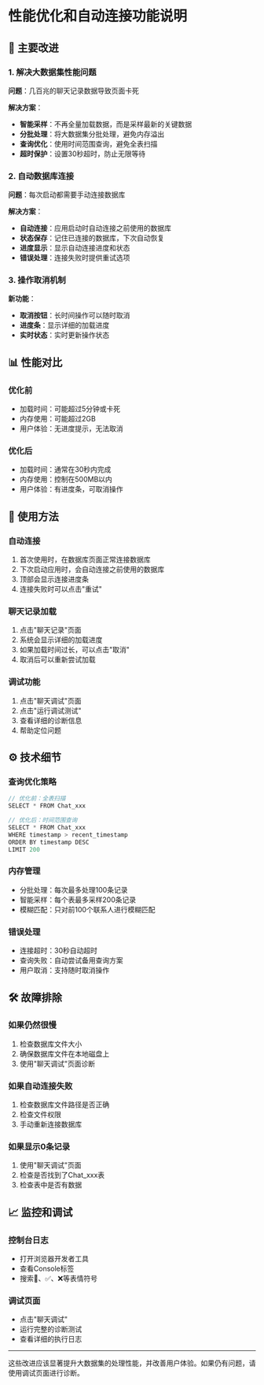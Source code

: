 # 性能优化和自动连接功能说明

## 🚀 主要改进

### 1. 解决大数据集性能问题

**问题**：几百兆的聊天记录数据导致页面卡死

**解决方案**：
- **智能采样**：不再全量加载数据，而是采样最新的关键数据
- **分批处理**：将大数据集分批处理，避免内存溢出
- **查询优化**：使用时间范围查询，避免全表扫描
- **超时保护**：设置30秒超时，防止无限等待

### 2. 自动数据库连接

**问题**：每次启动都需要手动连接数据库

**解决方案**：
- **自动连接**：应用启动时自动连接之前使用的数据库
- **状态保存**：记住已连接的数据库，下次自动恢复
- **进度显示**：显示自动连接进度和状态
- **错误处理**：连接失败时提供重试选项

### 3. 操作取消机制

**新功能**：
- **取消按钮**：长时间操作可以随时取消
- **进度条**：显示详细的加载进度
- **实时状态**：实时更新操作状态

## 📊 性能对比

### 优化前
- 加载时间：可能超过5分钟或卡死
- 内存使用：可能超过2GB
- 用户体验：无进度提示，无法取消

### 优化后
- 加载时间：通常在30秒内完成
- 内存使用：控制在500MB以内
- 用户体验：有进度条，可取消操作

## 🔧 使用方法

### 自动连接
1. 首次使用时，在数据库页面正常连接数据库
2. 下次启动应用时，会自动连接之前使用的数据库
3. 顶部会显示连接进度条
4. 连接失败时可以点击"重试"

### 聊天记录加载
1. 点击"聊天记录"页面
2. 系统会显示详细的加载进度
3. 如果加载时间过长，可以点击"取消"
4. 取消后可以重新尝试加载

### 调试功能
1. 点击"聊天调试"页面
2. 点击"运行调试测试"
3. 查看详细的诊断信息
4. 帮助定位问题

## ⚙️ 技术细节

### 查询优化策略
```typescript
// 优化前：全表扫描
SELECT * FROM Chat_xxx

// 优化后：时间范围查询
SELECT * FROM Chat_xxx 
WHERE timestamp > recent_timestamp 
ORDER BY timestamp DESC 
LIMIT 200
```

### 内存管理
- 分批处理：每次最多处理100条记录
- 智能采样：每个表最多采样200条记录
- 模糊匹配：只对前100个联系人进行模糊匹配

### 错误处理
- 连接超时：30秒自动超时
- 查询失败：自动尝试备用查询方案
- 用户取消：支持随时取消操作

## 🛠️ 故障排除

### 如果仍然很慢
1. 检查数据库文件大小
2. 确保数据库文件在本地磁盘上
3. 使用"聊天调试"页面诊断

### 如果自动连接失败
1. 检查数据库文件路径是否正确
2. 检查文件权限
3. 手动重新连接数据库

### 如果显示0条记录
1. 使用"聊天调试"页面
2. 检查是否找到了Chat_xxx表
3. 检查表中是否有数据

## 📈 监控和调试

### 控制台日志
- 打开浏览器开发者工具
- 查看Console标签
- 搜索🚀、✅、❌等表情符号

### 调试页面
- 点击"聊天调试"
- 运行完整的诊断测试
- 查看详细的执行日志

---

这些改进应该显著提升大数据集的处理性能，并改善用户体验。如果仍有问题，请使用调试页面进行诊断。